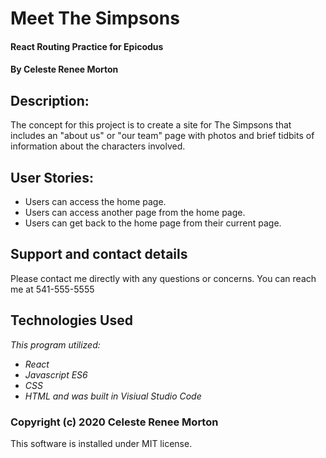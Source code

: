 # Meet The Simpsons
#### React Routing Practice for Epicodus
#### By Celeste Renee Morton
## Description:
The concept for this project is to create a site for The Simpsons that includes an "about us" or "our team" page with photos and brief tidbits of information about the characters involved.

## User Stories:
* Users can access the home page.
* Users can access another page from the home page.
* Users can get back to the home page from their current page.

## Support and contact details
Please contact me directly with any questions or concerns. You can reach me at 541-555-5555

## Technologies Used
_This program utilized:_
* _React_
* _Javascript ES6_
* _CSS_
* _HTML_
_and was built in Visiual Studio Code_
### Copyright (c) 2020 Celeste Renee Morton
This software is installed under MIT license.
